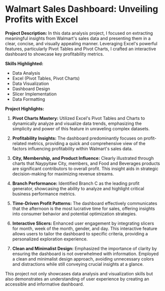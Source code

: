 # Walmart Sales Dashboard: Unveiling Profits with Excel

**Project Description:**
In this data analysis project, I focused on extracting meaningful insights from Walmart's sales data and presenting them in a clear, concise, and visually appealing manner. Leveraging Excel's powerful features, particularly Pivot Tables and Pivot Charts, I crafted an interactive dashboard to showcase key profitability metrics.

**Skills Highlighted:**
- Data Analysis
- Excel (Pivot Tables, Pivot Charts)
- Data Visualization
- Dashboard Design
- Slicer Implementation
- Data Formatting

**Project Highlights:**
1. **Pivot Charts Mastery:** Utilized Excel's Pivot Tables and Charts to dynamically analyze and visualize data trends, emphasizing the simplicity and power of this feature in unraveling complex datasets.

2. **Profitability Insights:** The dashboard predominantly focuses on profit-related metrics, providing a quick and comprehensive view of the factors influencing profitability within Walmart's sales data.

3. **City, Membership, and Product Influence:** Clearly illustrated through charts that Naypyitaw City, members, and Food and Beverages products are significant contributors to overall profit. This insight aids in strategic decision-making for maximizing revenue streams.

4. **Branch Performance:** Identified Branch C as the leading profit generator, showcasing the ability to analyze and highlight critical business performance metrics.

5. **Time-Driven Profit Patterns:** The dashboard effectively communicates that the afternoon is the most lucrative time for sales, offering insights into consumer behavior and potential optimization strategies.

6. **Interactive Slicers:** Enhanced user engagement by integrating slicers for month, week of the month, gender, and day. This interactive feature allows users to tailor the dashboard to specific criteria, providing a personalized exploration experience.

7. **Clean and Minimalist Design:** Emphasized the importance of clarity by ensuring the dashboard is not overwhelmed with information. Employed a clean and minimalist design approach, avoiding unnecessary colors and distractions while still conveying crucial insights at a glance.


This project not only showcases data analysis and visualization skills but also demonstrates an understanding of user experience by creating an accessible and informative dashboard.  
